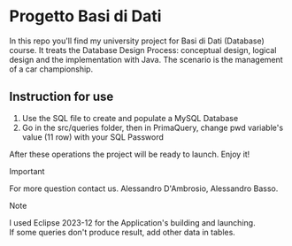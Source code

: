 <h1>Progetto Basi di Dati</h1>
In this repo you'll find my university project for Basi di Dati (Database) course. It treats the Database Design Process: conceptual design, logical design and the implementation with Java. The scenario is the management of a car championship. 


<h2>Instruction for use </h2>
  <p>
        <ol>
            <li> Use the SQL file to create and populate a MySQL Database</li>
            <li> Go in the src/queries folder, then in PrimaQuery, change pwd variable's value (11 row) with your SQL Password </li>
        </ol>
    After these operations the project will be ready to launch. Enjoy it!
  </p>
  
  > [!Important]
  > For more question contact us. Alessandro D'Ambrosio, Alessandro Basso.

  > [!NOTE]
  > I used Eclipse 2023-12 for the Application's building and launching. <br>
  > If some queries don't produce result, add other data in tables.
